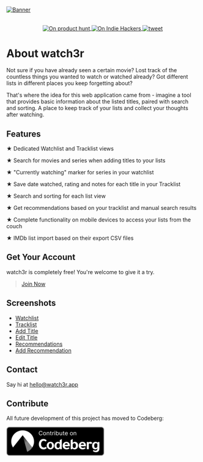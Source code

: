<a href="https://watch3r.app" style="margin: 0 auto;">
  <img align="center" alt="Banner" src="https://watch3r.app/img/splash.jpg" />
</a>
<br><br>
<p align="center" style="text-align: center;">
  <a href="https://www.producthunt.com/posts/watch3r">
    <img alt="On product hunt"
         src="https://img.shields.io/badge/on-product%20hunt-blue.svg?style=flat-square"
         align="center">
  </a>
  <a href="https://www.indiehackers.com/product/watch3r">
    <img alt="On Indie Hackers"
         src="https://img.shields.io/badge/on-indie%20hackers-blue?style=flat-square"
         align="center">
  </a>
  <a href="https://twitter.com/intent/tweet?text=WATCH3R%20%20https%3A%2F%2Fwatch3r.app">
    <img alt="tweet"
         src="https://img.shields.io/twitter/url/https/github.com/ArmynC/ArminC-AutoExec.svg?style=flat-square&logo=twitter"
         target="_blank"
         align="center" />
  </a>
</p>

# About watch3r

Not sure if you have already seen a certain movie? Lost track of the countless things you wanted to watch or watched already? Got different lists in different places you keep forgetting about?

That's where the idea for this web application came from - imagine a tool that provides basic information about the listed titles, paired with search and sorting. A place to keep track of your lists and collect your thoughts after watching.

## Features

★ Dedicated Watchlist and Tracklist views

★ Search for movies and series when adding titles to your lists

★ "Currently watching" marker for series in your watchlist

★ Save date watched, rating and notes for each title in your Tracklist

★ Search and sorting for each list view

★ Get recommendations based on your tracklist and manual search results

★ Complete functionality on mobile devices to access your lists from the couch

★ IMDb list import based on their export CSV files

## Get Your Account

watch3r is completely free! You're welcome to give it a try.

> [Join Now](https://watch3r.app/invite)

## Screenshots

- [Watchlist](https://watch3r.app/img/about_watchlist.jpg)
- [Tracklist](https://watch3r.app/img/about_tracklist.jpg)
- [Add Title](https://watch3r.app/img/about_add-title.jpg)
- [Edit Title](https://watch3r.app/img/about_edit-title.jpg)
- [Recommendations](https://watch3r.app/img/about_recommendations.jpg)
- [Add Recommendation](https://watch3r.app/img/about_add-recommendations)


## Contact

Say hi at hello@watch3r.app

## Contribute

All future development of this project has moved to Codeberg:

[![Contribute on Codeberg](/public/img/contribute_on_codeberg.png)](https://codeberg.org/ttntm/watch3r)
